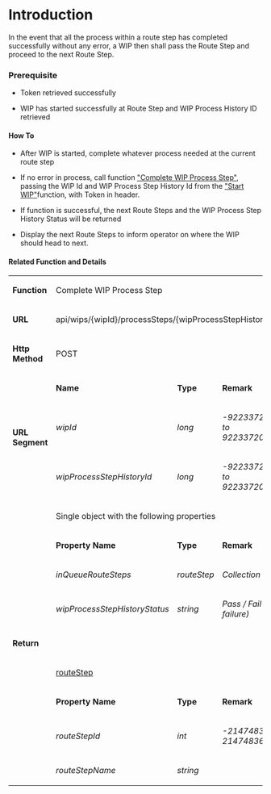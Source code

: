 # Introduction

In the event that all the process within a route step has completed successfully without any error, a WIP then shall pass the Route Step and proceed to the next Route Step.


### Prerequisite



- Token retrieved successfully

- WIP has started successfully at Route Step and WIP Process History ID retrieved


#### How To



- After WIP is started, complete whatever process needed at the current route step

- If no error in process, call function
["Complete WIP Process Step"](iFactory-JGP-MES/iFactory-JGP-MES-Home/iFactory-JGP-MS/CONTENT/StackTest-Gateway-API/Pass-WIP.md), passing the WIP Id and WIP Process Step History Id from the ["Start WIP"](iFactory-JGP-MES/iFactory-JGP-MES-Home/iFactory-JGP-MS/CONTENT/StackTest-Gateway-API/Pass-WIP.md)function, with Token in header.
- If function is successful, the next Route Steps and the WIP Process Step History Status will be returned

- Display the next Route Steps to inform operator on where the WIP should head to next.


#### Related Function and Details


<table class="confluenceTable"><tbody><tr><td class="confluenceTd"><p><strong>Function</strong></p></td><td colspan="3" class="confluenceTd"><p><span class="confluence-anchor-link" id="PassWIP-funcCompleteWIP"></span>Complete WIP Process Step</p></td></tr><tr><td class="confluenceTd"><p><strong>URL</strong></p></td><td colspan="3" class="confluenceTd"><p>api/wips/{wipId}/processSteps/{wipProcessStepHistoryId}/complete</p></td></tr><tr><td class="confluenceTd"><p><strong>Http Method</strong></p></td><td colspan="3" class="confluenceTd"><p>POST</p></td></tr><tr><td rowspan="3" class="confluenceTd"><p><strong>URL Segment</strong></p></td><td class="confluenceTd"><p><strong>Name</strong></p></td><td class="confluenceTd"><p><strong>Type</strong></p></td><td class="confluenceTd"><p><strong>Remark</strong></p></td></tr><tr><td class="confluenceTd"><p><em>wipId</em></p></td><td class="confluenceTd"><p><em>long</em></p></td><td class="confluenceTd"><p><em>-9223372036854775808 to 9223372036854775807</em></p></td></tr><tr><td class="confluenceTd"><p><em>wipProcessStepHistoryId</em></p></td><td class="confluenceTd"><p><em>long</em></p></td><td class="confluenceTd"><p><em>-9223372036854775808 to 9223372036854775807</em></p></td></tr><tr><td rowspan="9" class="confluenceTd"><p><strong>Return</strong></p></td><td colspan="3" class="confluenceTd"><p>Single object with the following properties</p></td></tr><tr><td class="confluenceTd"><p><strong>Property Name</strong></p></td><td class="confluenceTd"><p><strong>Type</strong></p></td><td class="confluenceTd"><p><strong>Remark</strong></p></td></tr><tr><td class="confluenceTd"><p><em>inQueueRouteSteps</em></p></td><td class="confluenceTd"><p><em>routeStep</em></p></td><td class="confluenceTd"><p><em>Collection of objects</em></p></td></tr><tr><td class="confluenceTd"><p><em>wipProcessStepHistoryStatus</em></p></td><td class="confluenceTd"><p><em>string</em></p></td><td class="confluenceTd"><p><em>Pass / Fail (has open failure)</em></p></td></tr><tr><td colspan="3" class="confluenceTd"><p><strong> </strong></p></td></tr><tr><td colspan="3" class="confluenceTd"><p><u>routeStep</u></p></td></tr><tr><td class="confluenceTd"><p><strong>Property Name</strong></p></td><td class="confluenceTd"><p><strong>Type</strong></p></td><td class="confluenceTd"><p><strong>Remark</strong></p></td></tr><tr><td class="confluenceTd"><p><em>routeStepId</em></p></td><td class="confluenceTd"><p><em>int</em></p></td><td class="confluenceTd"><p><em>-2147483648 to 2147483647</em></p></td></tr><tr><td class="confluenceTd"><p><em>routeStepName</em></p></td><td class="confluenceTd"><p><em>string</em></p></td><td class="confluenceTd"><p><em> </em></p></td></tr></tbody></table>

